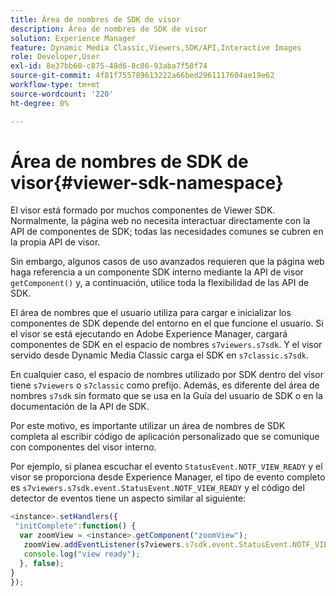 ```yaml
---
title: Área de nombres de SDK de visor
description: Área de nombres de SDK de visor
solution: Experience Manager
feature: Dynamic Media Classic,Viewers,SDK/API,Interactive Images
role: Developer,User
exl-id: 8e37bb60-c875-48d6-8c86-93aba7f50f74
source-git-commit: 4f81f755789613222a66bed2961117604ae19e62
workflow-type: tm+mt
source-wordcount: '220'
ht-degree: 0%

---
```


# Área de nombres de SDK de visor{#viewer-sdk-namespace}

El visor está formado por muchos componentes de Viewer SDK. Normalmente, la página web no necesita interactuar directamente con la API de componentes de SDK; todas las necesidades comunes se cubren en la propia API de visor.

Sin embargo, algunos casos de uso avanzados requieren que la página web haga referencia a un componente SDK interno mediante la API de visor `getComponent()` y, a continuación, utilice toda la flexibilidad de las API de SDK.

El área de nombres que el usuario utiliza para cargar e inicializar los componentes de SDK depende del entorno en el que funcione el usuario. Si el visor se está ejecutando en Adobe Experience Manager, cargará componentes de SDK en el espacio de nombres `s7viewers.s7sdk`. Y el visor servido desde Dynamic Media Classic carga el SDK en `s7classic.s7sdk`.

En cualquier caso, el espacio de nombres utilizado por SDK dentro del visor tiene `s7viewers` o `s7classic` como prefijo. Además, es diferente del área de nombres `s7sdk` sin formato que se usa en la Guía del usuario de SDK o en la documentación de la API de SDK.

Por este motivo, es importante utilizar un área de nombres de SDK completa al escribir código de aplicación personalizado que se comunique con componentes del visor interno.

Por ejemplo, si planea escuchar el evento `StatusEvent.NOTF_VIEW_READY` y el visor se proporciona desde Experience Manager, el tipo de evento completo es `s7viewers.s7sdk.event.StatusEvent.NOTF_VIEW_READY` y el código del detector de eventos tiene un aspecto similar al siguiente:

```javascript {.line-numbers}
<instance>.setHandlers({ 
 "initComplete":function() { 
  var zoomView = <instance>.getComponent("zoomView"); 
   zoomView.addEventListener(s7viewers.s7sdk.event.StatusEvent.NOTF_VIEW_READY, function(e) { 
   console.log("view ready"); 
  }, false); 
} 
});
```
